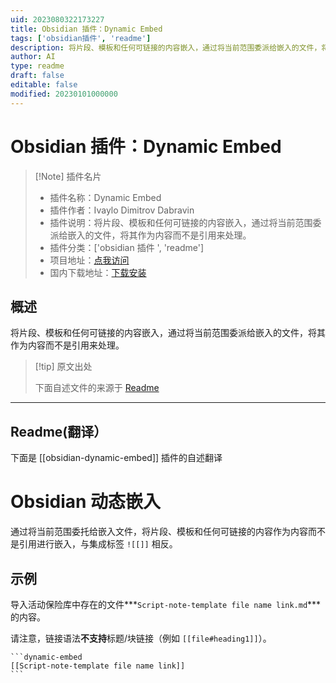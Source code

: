 ```yaml
---
uid: 2023080322173227
title: Obsidian 插件：Dynamic Embed
tags: ['obsidian插件', 'readme']
description: 将片段、模板和任何可链接的内容嵌入，通过将当前范围委派给嵌入的文件，将其作为内容而不是引用来处理。
author: AI
type: readme
draft: false
editable: false
modified: 20230101000000
---
```


# Obsidian 插件：Dynamic Embed

> [!Note] 插件名片
> - 插件名称：Dynamic Embed
> - 插件作者：Ivaylo Dimitrov Dabravin
> - 插件说明：将片段、模板和任何可链接的内容嵌入，通过将当前范围委派给嵌入的文件，将其作为内容而不是引用来处理。
> - 插件分类：['obsidian 插件 ', 'readme']
> - 项目地址：[点我访问](https://github.com/dabravin/obsidian-dynamic-embed)
> - 国内下载地址：[下载安装](https://pkmer.cn/products/plugin/pluginMarket/?obsidian-dynamic-embed)

## 概述

将片段、模板和任何可链接的内容嵌入，通过将当前范围委派给嵌入的文件，将其作为内容而不是引用来处理。

> [!tip] 原文出处
>
>下面自述文件的来源于 [Readme](https://ghproxy.net/https://raw.githubusercontent.com/dabravin/obsidian-dynamic-embed/master/README.md)

---

## Readme(翻译）

下面是 [[obsidian-dynamic-embed]] 插件的自述翻译

# Obsidian 动态嵌入

通过将当前范围委托给嵌入文件，将片段、模板和任何可链接的内容作为内容而不是引用进行嵌入，与集成标签 `![[]]` 相反。

## 示例

导入活动保险库中存在的文件***`Script-note-template file name link.md`***的内容。

请注意，链接语法**不支持**标题/块链接（例如 `[[file#heading1]]`）。

~~~
```dynamic-embed
[[Script-note-template file name link]]
```
~~~



